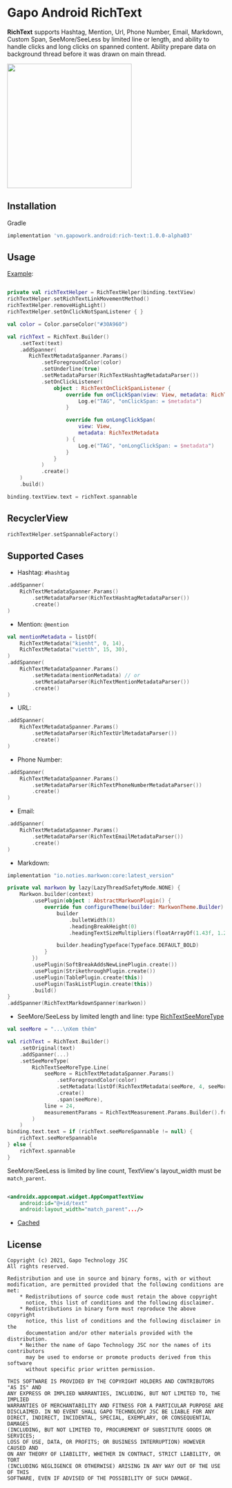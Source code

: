 # Gapo Android RichText

**RichText** supports Hashtag, Mention, Url, Phone Number, Email, Markdown, Custom Span,
SeeMore/SeeLess by limited line or length, and ability to handle clicks and long clicks on spanned content.
Ability prepare data on background thread before it was drawn on main thread.

<img src="/rich-text-screenshot.png" width="288" />

## Installation

Gradle

```gradle
implementation 'vn.gapowork.android:rich-text:1.0.0-alpha03'
```

## Usage

[Example](/app/src/main/java/com/gapo/richtext/example/MainActivity.kt):

```kotlin

private val richTextHelper = RichTextHelper(binding.textView)
richTextHelper.setRichTextLinkMovementMethod()
richTextHelper.removeHighLight()
richTextHelper.setOnClickNotSpanListener { }

val color = Color.parseColor("#30A960")

val richText = RichText.Builder()
    .setText(text)
    .addSpanner(
       RichTextMetadataSpanner.Params()
           .setForegroundColor(color)
           .setUnderline(true)
           .setMetadataParser(RichTextHashtagMetadataParser())
           .setOnClickListener(
               object : RichTextOnClickSpanListener {
                   override fun onClickSpan(view: View, metadata: RichTextMetadata) {
                       Log.e("TAG", "onClickSpan: = $metadata")
                   }

                   override fun onLongClickSpan(
                       view: View,
                       metadata: RichTextMetadata
                   ) {
                       Log.e("TAG", "onLongClickSpan: = $metadata")
                   }
               }
           )
           .create()
    )
    .build()

binding.textView.text = richText.spannable
```

## RecyclerView

```kotlin
richTextHelper.setSpannableFactory()
```

## Supported Cases
- Hashtag: `#hashtag`
```kotlin
.addSpanner(
    RichTextMetadataSpanner.Params()
        .setMetadataParser(RichTextHashtagMetadataParser())
        .create()
)
```
- Mention: `@mention`
```kotlin
val mentionMetadata = listOf(
    RichTextMetadata("kienht", 0, 14),
    RichTextMetadata("vietth", 15, 30),
)
.addSpanner(
    RichTextMetadataSpanner.Params()
        .setMetadata(mentionMetadata) // or
        .setMetadataParser(RichTextMentionMetadataParser())
        .create()
)
```
- URL:
```kotlin
.addSpanner(
    RichTextMetadataSpanner.Params()
        .setMetadataParser(RichTextUrlMetadataParser())
        .create()
)
```
- Phone Number:
```kotlin
.addSpanner(
    RichTextMetadataSpanner.Params()
        .setMetadataParser(RichTextPhoneNumberMetadataParser())
        .create()
)
```
- Email:
```kotlin
.addSpanner(
    RichTextMetadataSpanner.Params()
        .setMetadataParser(RichTextEmailMetadataParser())
        .create()
)
```
- Markdown:

```gradle
implementation "io.noties.markwon:core:latest_version"
```

```kotlin
private val markwon by lazy(LazyThreadSafetyMode.NONE) {
    Markwon.builder(context)
        .usePlugin(object : AbstractMarkwonPlugin() {
            override fun configureTheme(builder: MarkwonTheme.Builder) {
                builder
                    .bulletWidth(8)
                    .headingBreakHeight(0)
                    .headingTextSizeMultipliers(floatArrayOf(1.43f, 1.21f, 1f, 1f, 1f, 1f))

                builder.headingTypeface(Typeface.DEFAULT_BOLD)
            }
        })
        .usePlugin(SoftBreakAddsNewLinePlugin.create())
        .usePlugin(StrikethroughPlugin.create())
        .usePlugin(TablePlugin.create(this))
        .usePlugin(TaskListPlugin.create(this))
        .build()
}
.addSpanner(RichTextMarkdownSpanner(markwon))
```

- SeeMore/SeeLess by limited length and line:
  type  [RichTextSeeMoreType](/richtext/src/main/java/com/gapo/richtext/spanner/seemore/RichTextSeeMoreType.kt)
```kotlin
val seeMore = "...\nXem thêm"

val richText = RichText.Builder()
    .setOriginal(text)
    .addSpanner(...)
    .setSeeMoreType(
        RichTextSeeMoreType.Line(
            seeMore = RichTextMetadataSpanner.Params()
                .setForegroundColor(color)
                .setMetadata(listOf(RichTextMetadata(seeMore, 4, seeMore.length)))
                .create()
                .span(seeMore),
            line = 24,
            measurementParams = RichTextMeasurement.Params.Builder().from(binding.text).build()
        )
    )
binding.text.text = if (richText.seeMoreSpannable != null) {
    richText.seeMoreSpannable
} else {
    richText.spannable
}
```

SeeMore/SeeLess is limited by line count, TextView's layout_width must be `match_parent`.

```xml

<androidx.appcompat.widget.AppCompatTextView 
    android:id="@+id/text"
    android:layout_width="match_parent".../>
```

- [Cached](/richtext/src/main/java/com/gapo/richtext/parser/RichTextMetadataParserSimpleCache.kt)

## License
~~~
Copyright (c) 2021, Gapo Technology JSC
All rights reserved.

Redistribution and use in source and binary forms, with or without
modification, are permitted provided that the following conditions are met:
    * Redistributions of source code must retain the above copyright
      notice, this list of conditions and the following disclaimer.
    * Redistributions in binary form must reproduce the above copyright
      notice, this list of conditions and the following disclaimer in the
      documentation and/or other materials provided with the distribution.
    * Neither the name of Gapo Technology JSC nor the names of its contributors
      may be used to endorse or promote products derived from this software
      without specific prior written permission.

THIS SOFTWARE IS PROVIDED BY THE COPYRIGHT HOLDERS AND CONTRIBUTORS "AS IS" AND
ANY EXPRESS OR IMPLIED WARRANTIES, INCLUDING, BUT NOT LIMITED TO, THE IMPLIED
WARRANTIES OF MERCHANTABILITY AND FITNESS FOR A PARTICULAR PURPOSE ARE
DISCLAIMED. IN NO EVENT SHALL GAPO TECHNOLOGY JSC BE LIABLE FOR ANY
DIRECT, INDIRECT, INCIDENTAL, SPECIAL, EXEMPLARY, OR CONSEQUENTIAL DAMAGES
(INCLUDING, BUT NOT LIMITED TO, PROCUREMENT OF SUBSTITUTE GOODS OR SERVICES;
LOSS OF USE, DATA, OR PROFITS; OR BUSINESS INTERRUPTION) HOWEVER CAUSED AND
ON ANY THEORY OF LIABILITY, WHETHER IN CONTRACT, STRICT LIABILITY, OR TORT
(INCLUDING NEGLIGENCE OR OTHERWISE) ARISING IN ANY WAY OUT OF THE USE OF THIS
SOFTWARE, EVEN IF ADVISED OF THE POSSIBILITY OF SUCH DAMAGE.
~~~